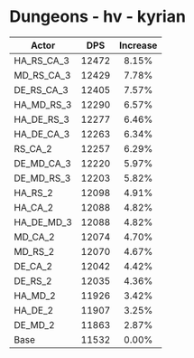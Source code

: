 # Dungeons - hv - kyrian
| Actor | DPS | Increase |
|---|:---:|:---:|
|HA_RS_CA_3|12472|8.15%|
|MD_RS_CA_3|12429|7.78%|
|DE_RS_CA_3|12405|7.57%|
|HA_MD_RS_3|12290|6.57%|
|HA_DE_RS_3|12277|6.46%|
|HA_DE_CA_3|12263|6.34%|
|RS_CA_2|12257|6.29%|
|DE_MD_CA_3|12220|5.97%|
|DE_MD_RS_3|12203|5.82%|
|HA_RS_2|12098|4.91%|
|HA_CA_2|12088|4.82%|
|HA_DE_MD_3|12088|4.82%|
|MD_CA_2|12074|4.70%|
|MD_RS_2|12070|4.67%|
|DE_CA_2|12042|4.42%|
|DE_RS_2|12035|4.36%|
|HA_MD_2|11926|3.42%|
|HA_DE_2|11907|3.25%|
|DE_MD_2|11863|2.87%|
|Base|11532|0.00%|
